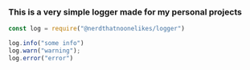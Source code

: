 ### This is a **very** simple logger made for my personal projects

```js
const log = require("@nerdthatnoonelikes/logger")

log.info("some info")
log.warn("warning");
log.error("error")
```